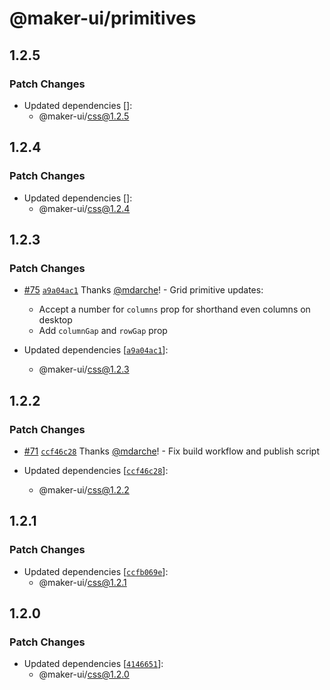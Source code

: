 # @maker-ui/primitives

## 1.2.5

### Patch Changes

- Updated dependencies []:
  - @maker-ui/css@1.2.5

## 1.2.4

### Patch Changes

- Updated dependencies []:
  - @maker-ui/css@1.2.4

## 1.2.3

### Patch Changes

- [#75](https://github.com/mdarche/maker-ui/pull/75) [`a9a04ac1`](https://github.com/mdarche/maker-ui/commit/a9a04ac119a558a98897544fa1121761fb3dd488) Thanks [@mdarche](https://github.com/mdarche)! - Grid primitive updates:

  - Accept a number for `columns` prop for shorthand even columns on desktop
  - Add `columnGap` and `rowGap` prop

- Updated dependencies [[`a9a04ac1`](https://github.com/mdarche/maker-ui/commit/a9a04ac119a558a98897544fa1121761fb3dd488)]:
  - @maker-ui/css@1.2.3

## 1.2.2

### Patch Changes

- [#71](https://github.com/mdarche/maker-ui/pull/71) [`ccf46c28`](https://github.com/mdarche/maker-ui/commit/ccf46c28e765c8aee76ace7107640af9b13f65f9) Thanks [@mdarche](https://github.com/mdarche)! - Fix build workflow and publish script

- Updated dependencies [[`ccf46c28`](https://github.com/mdarche/maker-ui/commit/ccf46c28e765c8aee76ace7107640af9b13f65f9)]:
  - @maker-ui/css@1.2.2

## 1.2.1

### Patch Changes

- Updated dependencies [[`ccfb069e`](https://github.com/mdarche/maker-ui/commit/ccfb069e0fd1fd40b61514b62dd959269886b3e3)]:
  - @maker-ui/css@1.2.1

## 1.2.0

### Patch Changes

- Updated dependencies [[`4146651`](https://github.com/mdarche/maker-ui/commit/4146651ace370416da58af0e10d410b01354277d)]:
  - @maker-ui/css@1.2.0
